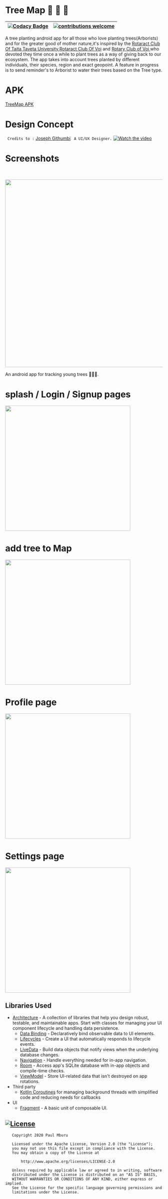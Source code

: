# Tree Map  :construction: :wrench: :nut_and_bolt:
|[![Codacy Badge](https://api.codacy.com/project/badge/Grade/6727df82fd9c4387a0f866827c18dbcd)](https://app.codacy.com/manual/Paulmburu/Tree_Map?utm_source=github.com&utm_medium=referral&utm_content=Paulmburu/Tree_Map&utm_campaign=Badge_Grade_Dashboard)|[![contributions welcome](https://img.shields.io/badge/contributions-welcome-brightgreen.svg?style=flat)](https://github.com/dwyl/esta/issues)|
|:---:|:---:|

A tree planting android app for all those who love planting trees(Arborists) and for the greater good of mother nature,it's inspired by the [Rotaract Club Of Taita Taveta University](https://twitter.com/RotaractClubTTU),[Rotaract Club Of Voi](https://twitter.com/RotaractVoi) and [Rotary Club of Voi ](https://twitter.com/RotaryVoi) who devoted they time once a while to plant trees as a way of giving back to our ecosystem. The app takes into account trees planted by different individuals, their species, region and exact geopoint. A feature in progress is to send reminder's to Arborist to water their trees based on the Tree type.

# APK
[TreeMap APK](app/build/outputs/apk/debug/app-debug.apk)

# Design Concept
``` Credits to :``` [Joseph Githumbi](https://github.com/githumbi) ``` A UI/UX Designer.```
[![Watch the video](screenshots/DSC_solution_challenge_design_concept.png)](https://youtu.be/deC_NG0g9TM)

# Screenshots
<br />
<p align="center">
<image src="screenshots/1.png" width="600">

An android app for tracking young trees :evergreen_tree::evergreen_tree::evergreen_tree:.

# splash / Login / Signup pages

<image src="screenshots/2.png" width="400">

# add tree to Map 

<image src="screenshots/3.png" width="400">

# Profile page
<image src="screenshots/4.png" width="400">

# Settings page
<image src="screenshots/5.png" width="400">

Libraries Used
--------------
* [Architecture][1] - A collection of libraries that help you design robust, testable, and
  maintainable apps. Start with classes for managing your UI component lifecycle and handling data
  persistence.
  * [Data Binding][2] - Declaratively bind observable data to UI elements.
  * [Lifecycles][3] - Create a UI that automatically responds to lifecycle events.
  * [LiveData][4] - Build data objects that notify views when the underlying database changes.
  * [Navigation][5] - Handle everything needed for in-app navigation.
  * [Room][6] - Access app's SQLite database with in-app objects and compile-time checks.
  * [ViewModel][7] - Store UI-related data that isn't destroyed on app rotations.
* Third party
  * [Kotlin Coroutines][12] for managing background threads with simplified code and reducing needs for callbacks
* UI
  * [Fragment][34] - A basic unit of composable UI.

[1]: https://developer.android.com/jetpack/arch/
[2]: https://developer.android.com/topic/libraries/data-binding/
[3]: https://developer.android.com/topic/libraries/architecture/lifecycle
[4]: https://developer.android.com/topic/libraries/architecture/livedata
[5]: https://developer.android.com/topic/libraries/architecture/navigation/
[6]: https://developer.android.com/topic/libraries/architecture/room
[7]: https://developer.android.com/topic/libraries/architecture/viewmodel
[8]: https://developer.android.com/topic/libraries/architecture/workmanager
[9]: https://square.github.io/retrofit/
[10]: https://github.com/square/moshi
[11]: https://bumptech.github.io/glide/
[12]: https://kotlinlang.org/docs/reference/coroutines-overview.html
[13]: https://github.com/JakeWharton/timber
[34]: https://developer.android.com/guide/components/fragments


## [![License](https://img.shields.io/badge/License-Apache%202.0-blue.svg)](https://opensource.org/licenses/Apache-2.0)
```
   Copyright 2020 Paul Mburu

   Licensed under the Apache License, Version 2.0 (the "License");
   you may not use this file except in compliance with the License.
   You may obtain a copy of the License at

       http://www.apache.org/licenses/LICENSE-2.0

   Unless required by applicable law or agreed to in writing, software
   distributed under the License is distributed on an "AS IS" BASIS,
   WITHOUT WARRANTIES OR CONDITIONS OF ANY KIND, either express or implied.
   See the License for the specific language governing permissions and
   limitations under the License.
   ```
